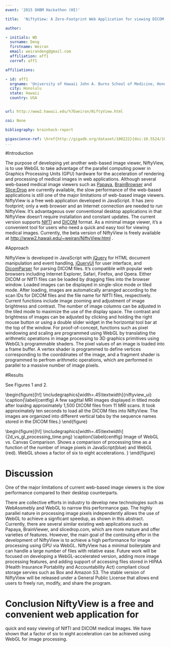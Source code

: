 ```yaml
---
event: '2015 OHBM Hackathon (HI)'

title:  'NiftyView: A Zero-Footprint Web Application for viewing DICOM and NIfTI files'

author:

- initials: WD
  surname: Deng
  firstname: Weiran
  email: weirandeng@gmail.com
  affiliation: aff1
  corref: aff1

affiliations: 

- id: aff1
  orgname: 'University of Hawaii John A. Burns School of Medicine, Honolulu, Hawaii, USA'
  city: Honolulu
  state: Hawaii
  country: USA


url: http://www2.hawaii.edu/%7Eweiran/NiftyView.html

coi: None

bibliography: brainhack-report

gigascience-ref: \href{http://gigadb.org/dataset/100222}{doi:10.5524/100222}
...
```


#Introduction

The purpose of developing yet another web-based image viewer,
NiftyView, is to use WebGL to take advantage of the parallel computing
power in Graphics Processing Units (GPU) hardware for the acceleration
of rendering and processing of medical images in web
applications. Although several web-based medical image viewers such as
[Papaya](https://github.com/rii-mango/Papaya),
[BrainBrowser](https://brainbrowser.cbrain.mcgill.ca) and
[Slice:Drop](http://slicedrop.com) are currently available, the slow
performance of the web-based applications is still one of the major
limitations of web-based image viewers. NiftyView is a free web
application developed in JavaScript. It has zero footprint; only a web
browser and an Internet connection are needed to run NiftyView. It’s
advantageous over conventional desktop applications in that NiftyView
doesn’t require installation and constant updates. The current version
supports [NIfTI](http://nifti.nimh.nih.gov) and
[DICOM](http://dicom.nema.org) format. As a minimal image viewer, it’s
a convenient tool for users who need a quick and easy tool for viewing
medical images. Currently, the beta version of NiftyView is freely
available at http://www2.hawaii.edu/~weiran/NiftyView.html .

#Approach

NiftyView is developed in JavaScript with [jQuery](http://jquery.com)
for HTML document manipulation and event handling,
[jQueryUI](http://jqueryui.com) for user interface, and
[DicomParser](https://github.com/chafey/dicomParser) for parsing DICOM
files. It’s compatible with popular web browsers including Internet
Explorer, Safari, Firefox, and Opera. Either DICOM or NIfTI files can
be loaded by dragging files into the browser window. Loaded images can
be displayed in single-slice mode or tiled mode. After loading, images
are automatically arranged according to the scan IDs for DICOM files
and the file name for NIfTI files, respectively. Current functions
include image zooming and adjustment of image brightness and
contrast. The number of image columns can be adjusted in the tiled
mode to maximize the use of the display space. The contrast and
brightness of images can be adjusted by clicking and holding the right
mouse button or using a double slider widget in the horizontal tool
bar at the top of the window.  For proof-of-concept, functions such as
pixel windowing and scaling are programmed using WebGL by translating
the arithmetic operations in image processing to 3D graphics
primitives using WebGL’s programmable shaders. The pixel values of an
image is loaded into a frame buffer. A vertex shader is programmed to
define vertices corresponding to the coorddinates of the image, and a
fragment shader is programmed to perfrom arithmetic operations, which
are performed in parallel to a massive number of image pixels.

#Results

See Figures 1 and 2.

\begin{figure}[h!]
  \includegraphics[width=.45\textwidth]{niftyview_ui}
  \caption{\label{centfig}
  A few sagittal MRI images displayed in titled mode after loaidng approximately 1,500 DICOM files from 11 MRI scans. It took approximately ten seconds to load all the DICOM files into NiftyView. The images are organized into different vertical tabs by the sequence names stored in the DICOM files.}
\end{figure}


\begin{figure}[h!]
  \includegraphics[width=.45\textwidth]{2d_vs_gl_processing_time.png}
  \caption{\label{centfig}
  Image of WebGL vs. Canvas Comparison. Shows a comparison of processing time as a function of the number of image pixels in JavaScript(blue) and WebGL (red). WebGL shows a factor of six to eight accelerations. }
  \end{figure}

# Discussion


One of the major limitations of current web-based image viewers is the
slow performance compared to their desktop counterparts.

There are collective efforts in industry to develop new technologies such
as WebAssmebly and WebGL to narrow this performance gap. The highly parallel nature in processing image pixels independently allows the use of WebGL to achieve a signficant speedup, as shown in this abstract. Currently, there are several similar existing web applications such as Papaya, BrainViewer, and slicedrop.com, which are more mature and offer varieties of features. However, the main goal of the continuing effor in the development of NiftyView is to achieve a high performance for image processing using GPU via WebGL. NiftyView has a minimal boilerplate and can handle a large number of files with relative ease. Future work will be focused on developing a WebGL-accelerated version, adding more image processing features, and adding support of accessing files stored in HIPAA (Health Insurance Portability and Accountability Act) compliant cloud storage servies such as Box and Amazon S3. The stable version of NiftyView will be released under a General Public License that allows end users to freely run, modify, and share the program.

# Conclusion NiftyView is a free and convenient web application for
quick and easy viewing of NIfTI and DICOM medical images. We have
shown that a factor of six to eight acceleration can be achieved using
WebGL for image processing.
